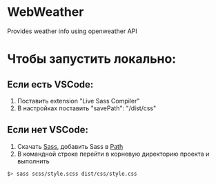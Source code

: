 # WebWeather
Provides weather info using openweather API

# Чтобы запустить локально:
## Если есть VSCode: 
1) Поставить extension "Live Sass Compiler"
2) В настройках поставить "savePath": "/dist/css"
## Если нет VSCode:
1) Скачать [Sass](https://github.com/sass/dart-sass/releases/tag/1.22.12), добавить Sass в [Path](https://katiek2.github.io/path-doc/)
2) В командной строке перейти в корневую директорию проекта и выполнить
```bash
$> sass scss/style.scss dist/css/style.css
```